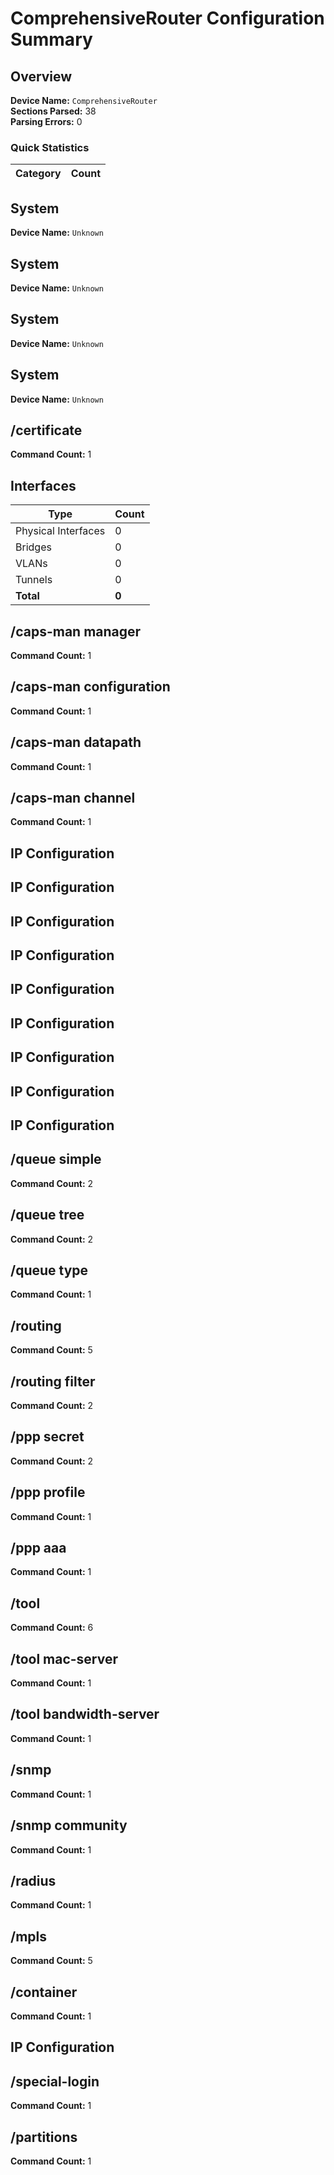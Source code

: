 # ComprehensiveRouter Configuration Summary

## Overview

**Device Name:** `ComprehensiveRouter`  
**Sections Parsed:** 38  
**Parsing Errors:**  0  

### Quick Statistics

| Category | Count |
|----------|-------|

## System

**Device Name:** `Unknown`  

## System

**Device Name:** `Unknown`  

## System

**Device Name:** `Unknown`  

## System

**Device Name:** `Unknown`  

## /certificate

**Command Count:** 1  


## Interfaces

| Type | Count |
|------|-------|
| Physical Interfaces | 0 |
| Bridges | 0 |
| VLANs | 0 |
| Tunnels | 0 |
| **Total** | **0** |

## /caps-man manager

**Command Count:** 1  


## /caps-man configuration

**Command Count:** 1  


## /caps-man datapath

**Command Count:** 1  


## /caps-man channel

**Command Count:** 1  


## IP Configuration


## IP Configuration


## IP Configuration


## IP Configuration


## IP Configuration


## IP Configuration


## IP Configuration


## IP Configuration


## IP Configuration


## /queue simple

**Command Count:** 2  


## /queue tree

**Command Count:** 2  


## /queue type

**Command Count:** 1  


## /routing

**Command Count:** 5  


## /routing filter

**Command Count:** 2  


## /ppp secret

**Command Count:** 2  


## /ppp profile

**Command Count:** 1  


## /ppp aaa

**Command Count:** 1  


## /tool

**Command Count:** 6  


## /tool mac-server

**Command Count:** 1  


## /tool bandwidth-server

**Command Count:** 1  


## /snmp

**Command Count:** 1  


## /snmp community

**Command Count:** 1  


## /radius

**Command Count:** 1  


## /mpls

**Command Count:** 5  


## /container

**Command Count:** 1  


## IP Configuration


## /special-login

**Command Count:** 1  


## /partitions

**Command Count:** 1  


